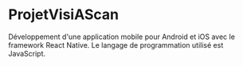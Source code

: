 # ProjetVisiAScan
Développement d'une application mobile pour Android et iOS avec le framework React Native. Le langage de programmation utilisé est JavaScript.
